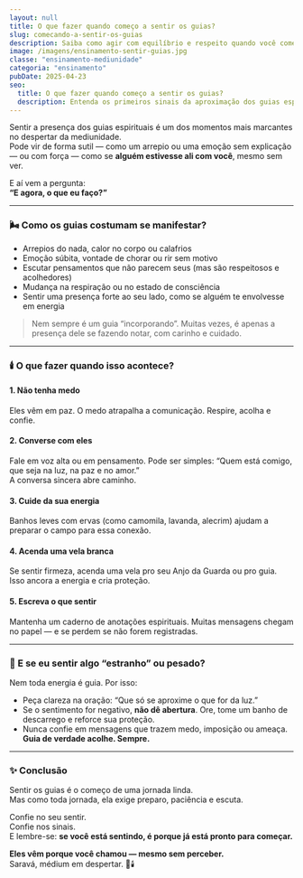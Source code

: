 ```yaml
---
layout: null
title: O que fazer quando começo a sentir os guias?
slug: comecando-a-sentir-os-guias
description: Saiba como agir com equilíbrio e respeito quando você começa a perceber a presença dos seus guias espirituais.
image: /imagens/ensinamento-sentir-guias.jpg
classe: "ensinamento-mediunidade"
categoria: "ensinamento"
pubDate: 2025-04-23
seo:
  title: O que fazer quando começo a sentir os guias?
  description: Entenda os primeiros sinais da aproximação dos guias espirituais e como lidar com isso de forma segura e amorosa.
---
```


Sentir a presença dos guias espirituais é um dos momentos mais marcantes no despertar da mediunidade.  
Pode vir de forma sutil — como um arrepio ou uma emoção sem explicação — ou com força — como se **alguém estivesse ali com você**, mesmo sem ver.

E aí vem a pergunta:  
**“E agora, o que eu faço?”**

---

### 🌬️ Como os guias costumam se manifestar?

- Arrepios do nada, calor no corpo ou calafrios
- Emoção súbita, vontade de chorar ou rir sem motivo
- Escutar pensamentos que não parecem seus (mas são respeitosos e acolhedores)
- Mudança na respiração ou no estado de consciência
- Sentir uma presença forte ao seu lado, como se alguém te envolvesse em energia

> Nem sempre é um guia “incorporando”. Muitas vezes, é apenas a presença dele se fazendo notar, com carinho e cuidado.

---

### 🕯️ O que fazer quando isso acontece?

#### 1. **Não tenha medo**
Eles vêm em paz. O medo atrapalha a comunicação. Respire, acolha e confie.

#### 2. **Converse com eles**
Fale em voz alta ou em pensamento. Pode ser simples: “Quem está comigo, que seja na luz, na paz e no amor.”  
A conversa sincera abre caminho.

#### 3. **Cuide da sua energia**
Banhos leves com ervas (como camomila, lavanda, alecrim) ajudam a preparar o campo para essa conexão.

#### 4. **Acenda uma vela branca**
Se sentir firmeza, acenda uma vela pro seu Anjo da Guarda ou pro guia. Isso ancora a energia e cria proteção.

#### 5. **Escreva o que sentir**
Mantenha um caderno de anotações espirituais. Muitas mensagens chegam no papel — e se perdem se não forem registradas.

---

### 🌿 E se eu sentir algo “estranho” ou pesado?

Nem toda energia é guia. Por isso:

- Peça clareza na oração: “Que só se aproxime o que for da luz.”
- Se o sentimento for negativo, **não dê abertura**. Ore, tome um banho de descarrego e reforce sua proteção.
- Nunca confie em mensagens que trazem medo, imposição ou ameaça. **Guia de verdade acolhe. Sempre.**

---

### ✨ Conclusão

Sentir os guias é o começo de uma jornada linda.  
Mas como toda jornada, ela exige preparo, paciência e escuta.

Confie no seu sentir.  
Confie nos sinais.  
E lembre-se: **se você está sentindo, é porque já está pronto para começar.**

**Eles vêm porque você chamou — mesmo sem perceber.**  
Saravá, médium em despertar. 🌿🕯️
